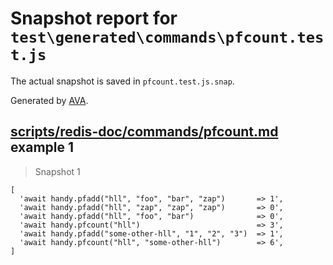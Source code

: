 # Snapshot report for `test\generated\commands\pfcount.test.js`

The actual snapshot is saved in `pfcount.test.js.snap`.

Generated by [AVA](https://ava.li).

## [scripts/redis-doc/commands/pfcount.md](../../../../scripts/redis-doc/commands/pfcount.md) example 1

> Snapshot 1

    [
      'await handy.pfadd("hll", "foo", "bar", "zap")       => 1',
      'await handy.pfadd("hll", "zap", "zap", "zap")       => 0',
      'await handy.pfadd("hll", "foo", "bar")              => 0',
      'await handy.pfcount("hll")                          => 3',
      'await handy.pfadd("some-other-hll", "1", "2", "3")  => 1',
      'await handy.pfcount("hll", "some-other-hll")        => 6',
    ]
